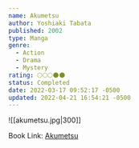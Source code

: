 ```yaml
---
name: Akumetsu
author: Yoshiaki Tabata
published: 2002
type: Manga
genre:
  - Action
  - Drama
  - Mystery
rating: 🌕🌕🌕🌑🌑
status: Completed
date: 2022-03-17 09:52:17 -0500
updated: 2022-04-21 16:54:21 -0500
---
```


![[akumetsu.jpg|300]]

Book Link: [Akumetsu](https://myanimelist.net/manga/1101/Akumetsu)
